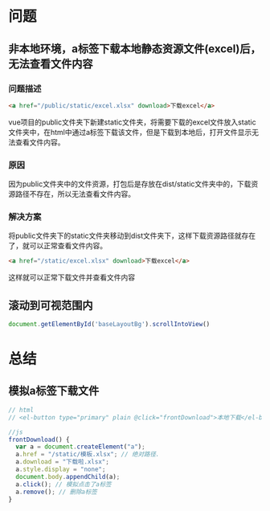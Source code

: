 # 问题

## 非本地环境，a标签下载本地静态资源文件(excel)后，无法查看文件内容

### 问题描述

```html
<a href="/public/static/excel.xlsx" download>下载excel</a>
```

vue项目的public文件夹下新建static文件夹，将需要下载的excel文件放入static文件夹中，在html中通过a标签下载该文件，但是下载到本地后，打开文件显示无法查看文件内容。

### 原因

因为public文件夹中的文件资源，打包后是存放在dist/static文件夹中的，下载资源路径不存在，所以无法查看文件内容。

### 解决方案

将public文件夹下的static文件夹移动到dist文件夹下，这样下载资源路径就存在了，就可以正常查看文件内容。

```html
<a href="/static/excel.xlsx" download>下载excel</a>
```

这样就可以正常下载文件并查看文件内容

## 滚动到可视范围内
```js
document.getElementById('baseLayoutBg').scrollIntoView()
```
# 总结

## 模拟a标签下载文件

```js
// html
// <el-button type="primary" plain @click="frontDownload">本地下载</el-button>

//js
frontDownload() {
  var a = document.createElement("a");
  a.href = "/static/模板.xlsx"; // 绝对路径.
  a.download = "下载啦.xlsx"; 
  a.style.display = "none"; 
  document.body.appendChild(a); 
  a.click(); // 模拟点击了a标签
  a.remove(); // 删除a标签
}

```